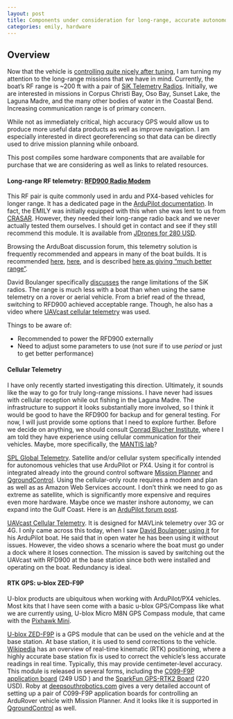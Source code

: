 ```yaml
---
layout: post
title: Components under consideration for long-range, accurate autonomous missions
categories: emily, hardware
---
```


## Overview

Now that the vehicle is [controlling quite nicely after tuning](https://ekrell.github.io/PID-tuning-EMILY/), I am turning my attention to the long-range missions that we have in mind. Currently, the boat’s RF range is ~200 ft with a pair of [SiK Telemetry Radios](https://ardupilot.org/copter/docs/common-sik-telemetry-radio.html). Initially, we are interested in missions in Corpus Christi Bay, Oso Bay, Sunset Lake, the Laguna Madre, and the many other bodies of water in the Coastal Bend. Increasing communication range is of primary concern. 

While not as immediately critical, high accuracy GPS would allow us to produce more useful data products as well as improve navigation. I am especially interested in direct georeferencing so that data can be directly used to drive mission planning while onboard.

This post compiles some hardware components that are available for purchase that we are considering as well as links to related resources. 

#### Long-range RF telemetry: [RFD900 Radio Modem](https://ardupilot.org/copter/docs/common-rfd900.html#common-rfd900)

This RF pair is quite commonly used in ardu and PX4-based vehicles for longer range. It has a dedicated page in the [ArduPilot documentation](https://ardupilot.org/copter/docs/common-rfd900.html#common-rfd900). In fact, the EMILY was initially equipped with this when she was lent to us from [CRASAR](crasar.org). However, they needed their long-range radio back and we never actually tested them ourselves. I should get in contact and see if they still recommend this module. It is available from [JDrones for 280 USD](http://store.jdrones.com/jD_RD900Plus_Telemetry_Bundle_p/rf900set02.htm). 

Browsing the ArduBoat discussion forum, this telemetry solution is frequently recommended and appears in many of the boat builds. It is recommended [here](https://discuss.ardupilot.org/t/hi-power-radio-link/13891/2?u=ekrell1), [here](https://discuss.ardupilot.org/t/bait-boat-gps-system/13967/4?u=ekrell1), and is described [here as giving “much better range”](https://discuss.ardupilot.org/t/rugged-arduboat-for-mapping-applications-continued/9744/14?u=ekrell1). 

David Boulanger specifically [discusses](https://discuss.ardupilot.org/t/sailboat-support/32060/129?u=ekrell1) the range limitations of the SiK radios. The range is much less with a boat than when using the same telemetry on a rover or aerial vehicle. From a brief read of the thread, switching to RFD900 achieved acceptable range. Though, he also has a video where [UAVcast cellular telemetry](https://ardupilot.org/copter/docs/common-uavcast-telemetry.html) was used. 

Things to be aware of: 

- Recommended to power the RFD900 externally
- Need to adjust some parameters to use (not sure if to use _period_ or just to get better performance)

#### Cellular Telemetry

I have only recently started investigating this direction. Ultimately, it sounds like the way to go for truly long-range missions. I have never had issues with cellular reception while out fishing in the Laguna Madre. The infrastructure to support it looks substantially more involved, so I think it would be good to have the RFD900 for backup and for general testing. For now, I will just provide some options that I need to explore further. Before we decide on anything, we should consult [Conrad Blucher Institute](cbi.tamucc.edu), where I am told they have experience using cellular communication for their vehicles. Maybe, more specifically, the [MANTIS lab](https://mantisresearch.org/)?

[SPL Global Telemetry](http://envirover.com/docs/spl.html). Satellite and/or cellular system specifically intended for autonomous vehicles that use ArduPilot or PX4. Using it for control is integrated already into the ground control software [Mission Planner](https://ardupilot.org/planner/) and [QgroundControl](http://qgroundcontrol.com/). Using the cellular-only route requires a modem and plan as well as as Amazon Web Services account. I don’t think we need to go as extreme as satellite, which is significantly more expensive and requires even more hardware. Maybe once we master inshore autonomy, we can expand into the Gulf Coast. Here is an [ArduPilot forum post](https://discuss.ardupilot.org/t/stretching-comm-links-from-indoors-to-the-globe/45896). 

[UAVcast Cellular Telemetry](https://ardupilot.org/copter/docs/common-uavcast-telemetry.html). It is designed for MAVLink telemetry over 3G or 4G. I only came across this today, when I saw [David Boulanger using it](https://ardupilot.org/copter/docs/common-uavcast-telemetry.html) for his ArduPilot boat. He said that in open water he has been using it without issues. However, the video shows a scenario where the boat must go under a dock where it loses connection. The mission is saved by switching out the UAVcast with RFD900 at the base station since both were installed and operating on the boat. Redundancy is ideal. 

#### RTK GPS: u-blox ZED-F9P

U-blox products are ubiquitous when working with ArduPilot/PX4 vehicles. Most kits that I have seen come with a basic u-blox GPS/Compass like what we are currently using, U-blox Micro M8N GPS Compass module, that came with the [Pixhawk Mini](https://docs.px4.io/v1.9.0/en/flight_controller/pixhawk_mini.html). 

[U-blox ZED-F9P](https://www.u-blox.com/sites/default/files/ZED-F9P_ProductSummary_%28UBX-17005151%29.pdf) is a GPS module that can be used on the vehicle and at the base station. At base station, it is used to send corrections to the vehicle. [Wikipedia](https://en.wikipedia.org/wiki/Real-time_kinematic) has an overview of real-time kinematic (RTK) positioning, where a highly accurate base station fix is used to correct the vehicle’s less accurate readings in real time. Typically, this may provide centimeter-level accuracy. This module is released in several forms, including the [C099-F9P application board](https://www.u-blox.com/en/product/c099-f9p-application-board) (249 USD 
) and the [SparkFun GPS-RTK2 Board](https://www.sparkfun.com/products/15136) (220 USD). Roby at [deepsouthrobotics.com](deepsouthrobotics.com) gives a very detailed account of setting up a pair of  C099-F9P application boards for controlling an ArduRover vehicle with Mission Planner. And it looks like it is supported in [QgroundControl](https://docs.px4.io/master/en/gps_compass/rtk_gps.html) as well. 


